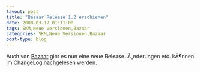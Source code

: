 ```yaml
---
layout: post
title: "Bazaar Release 1.2 erschienen"
date: 2008-03-17 01:11:00
tags: SKM,Neue Versionen,Bazaar
categories: SKM,Neue Versionen,Bazaar
post-type: blog
---
```

Auch von <a href="http://bazaar-vcs.org/"  title="bazaar">Bazaar</a> gibt es nun eine neue Release. Ã„nderungen etc. kÃ¶nnen im <a href="https://launchpad.net/bzr/1.2/1.2/"  title="ChangeLog">ChangeLog</a> nachgelesen werden.